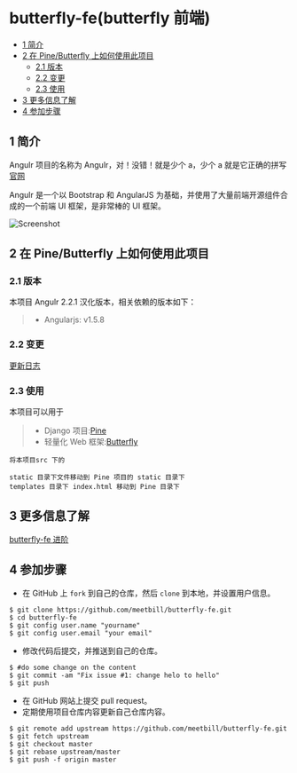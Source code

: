 # butterfly-fe(butterfly 前端)

<!-- vim-markdown-toc GFM -->

* [1 简介](#1-简介)
* [2 在 Pine/Butterfly 上如何使用此项目](#2-在-pinebutterfly-上如何使用此项目)
    * [2.1 版本](#21-版本)
    * [2.2 变更](#22-变更)
    * [2.3 使用](#23-使用)
* [3 更多信息了解](#3-更多信息了解)
* [4 参加步骤](#4-参加步骤)

<!-- vim-markdown-toc -->
## 1 简介

Angulr 项目的名称为 Angulr，对！没错！就是少个 a，少个 a 就是它正确的拼写 [官网](http://flatfull.com/themes/angulr/landing)

Angulr 是一个以 Bootstrap 和 AngularJS 为基础，并使用了大量前端开源组件合成的一个前端 UI 框架，是非常棒的 UI 框架。


![Screenshot](./images/ui.png)

## 2 在 Pine/Butterfly 上如何使用此项目

### 2.1 版本

本项目 Angulr 2.2.1 汉化版本，相关依赖的版本如下：

> * Angularjs: v1.5.8

### 2.2 变更

[更新日志](https://github.com/meetbill/butterfly-fe/wiki/CHANGELOG)

### 2.3 使用

本项目可以用于

> * Django 项目:[Pine](https://github.com/meetbill/pine)
> * 轻量化 Web 框架:[Butterfly](https://github.com/meetbill/butterfly)

```
将本项目src 下的

static 目录下文件移动到 Pine 项目的 static 目录下
templates 目录下 index.html 移动到 Pine 目录下
```

## 3 更多信息了解

[butterfly-fe 进阶](https://github.com/meetbill/butterfly-fe/wiki)

## 4 参加步骤

* 在 GitHub 上 `fork` 到自己的仓库，然后 `clone` 到本地，并设置用户信息。
```
$ git clone https://github.com/meetbill/butterfly-fe.git
$ cd butterfly-fe
$ git config user.name "yourname"
$ git config user.email "your email"
```
* 修改代码后提交，并推送到自己的仓库。
```
$ #do some change on the content
$ git commit -am "Fix issue #1: change helo to hello"
$ git push
```
* 在 GitHub 网站上提交 pull request。
* 定期使用项目仓库内容更新自己仓库内容。
```
$ git remote add upstream https://github.com/meetbill/butterfly-fe.git
$ git fetch upstream
$ git checkout master
$ git rebase upstream/master
$ git push -f origin master
```
